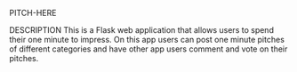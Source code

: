 PITCH-HERE

DESCRIPTION
This is a Flask web application that allows users to spend their one minute to impress. On this app users can post one minute pitches of different categories and have other app users comment and vote on their pitches.



